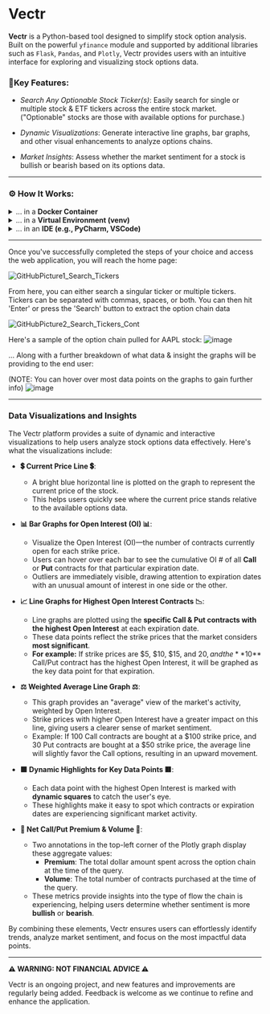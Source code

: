 # Vectr

**Vectr** is a Python-based tool designed to simplify stock option analysis. Built on the powerful `yfinance` module and supported by additional libraries such as `Flask`, `Pandas`, and `Plotly`, Vectr provides users with an intuitive interface for exploring and visualizing stock options data.  

### **🔑Key Features:**
- *Search Any Optionable Stock Ticker(s)*: Easily search for single or multiple stock & ETF tickers across the entire stock market. ("Optionable" stocks are those with available options for purchase.)

- *Dynamic Visualizations*: Generate interactive line graphs, bar graphs, and other visual enhancements to analyze options chains.

- *Market Insights*: Assess whether the market sentiment for a stock is bullish or bearish based on its options data.


------------


### **⚙️ How It Works:**

<details>
  <summary>... in a <b>Docker Container</b></summary>

  1. **Clone the Repository**:
     ```bash
     git clone https://github.com/NickRoccuzzo/Vectr
     cd Vectr
     ```

  2. **Build the Docker Image**:
     ```bash
     docker build -t vectr-app .
     ```

  3. **Run the Docker Container**:
     ```bash
     docker run -d -p 5000:5000 vectr-app
     ```

  4. **Access the Application**:
     - Open your browser and navigate to:
       ```
       http://127.0.0.1:5000
       ```

</details>

<details>
  <summary>... in a <b>Virtual Environment (venv)</b></summary>

  1. **Clone the Repository**:
     ```bash
     git clone https://github.com/NickRoccuzzo/Vectr
     cd Vectr
     ```

  2. **Create and Activate a Virtual Environment**:
     ```bash
     python3 -m venv venv
     source venv/bin/activate  # On Linux/Mac
     .\venv\Scripts\activate   # On Windows
     ```

  3. **Install Dependencies**:
     ```bash
     pip install -r requirements.txt
     ```

  4. **Run the Flask Application**:
     ```bash
     python FlaskAppVectr.py
     ```

  5. **Access the Application**:
     - Open your browser and navigate to:
       ```
       http://127.0.0.1:5000
       ```

  6. **Deactivate the Virtual Environment (when done)**:
     ```bash
     deactivate
     ```

</details>

<details>
  <summary>... in an <b>IDE (e.g., PyCharm, VSCode)</b></summary>

  1. **Clone the Repository**:
     - Use your IDE's terminal or any terminal to clone the repository:
       ```bash
       git clone https://github.com/NickRoccuzzo/Vectr.git
       cd Vectr
       ```

  2. **Open the Project**:
     - Open the cloned directory as a project in your IDE (e.g., **File > Open** in PyCharm or VSCode).

  3. **Optional: Set Up a Virtual Environment**:
     - While not strictly required, it’s recommended to set up a virtual environment to keep dependencies isolated.
     - **In PyCharm**:
       - Go to **File > Settings > Project > Python Interpreter**.
       - Add a new virtual environment or point the interpreter to an existing one.
     - **In VSCode**:
       - Create a virtual environment in the terminal:
         ```bash
         python3 -m venv venv
         ```
       - Activate it:
         ```bash
         source venv/bin/activate  # On Linux/Mac
         .\venv\Scripts\activate   # On Windows
         ```

  4. **Install Dependencies**:
     - If your environment doesn’t already have the necessary packages, install them using:
       ```bash
       pip install -r requirements.txt
       ```

  5. **Run the Application**:
     - Open `FlaskAppVectr.py` in your IDE and click the **Run** button (or use the IDE’s shortcut to run the Python file).

  6. **Access the Application**:
     - Open your browser and navigate to:
       ```
       http://127.0.0.1:5000
       ```

</details>

------------


Once you've successfully completed the steps of your choice and access the web application, you will reach the home page:

![GitHubPicture1_Search_Tickers](https://github.com/user-attachments/assets/cd802404-624d-4f67-8fee-3f6cb3928ed8)

From here, you can either search a singular ticker or multiple tickers.  
Tickers can be separated with commas, spaces, or both.  You can then hit 'Enter' or press the 'Search' button to extract the option chain data

![GitHubPicture2_Search_Tickers_Cont](https://github.com/user-attachments/assets/9a017fa5-f778-4841-97dc-97d072ea6e66)


Here's a sample of the option chain pulled for AAPL stock:
![image](https://github.com/user-attachments/assets/1bf826ca-b889-43fa-9852-6d15e89298a3)


... Along with a further breakdown of what data & insight the graphs will be providing to the end user:

(NOTE: You can hover over most data points on the graphs to gain further info)
![image](https://github.com/user-attachments/assets/081ed27e-ab4a-4a4a-8279-101ae1ba14a4)

------------

### Data Visualizations and Insights

The Vectr platform provides a suite of dynamic and interactive visualizations to help users analyze stock options data effectively. Here's what the visualizations include:

- **💲 Current Price Line 💲**:
  - A bright blue horizontal line is plotted on the graph to represent the current price of the stock.
  - This helps users quickly see where the current price stands relative to the available options data.

- **📊 Bar Graphs for Open Interest (OI) 📊**:
  - Visualize the Open Interest (OI)—the number of contracts currently open for each strike price.
  - Users can hover over each bar to see the cumulative OI # of all **Call** or **Put** contracts for that particular expiration date.
  - Outliers are immediately visible, drawing attention to expiration dates with an unusual amount of interest in one side or the other.

- **📈 Line Graphs for Highest Open Interest Contracts 📉**:
  - Line graphs are plotted using the **specific Call & Put contracts with the highest Open Interest** at each expiration date.
  - These data points reflect the strike prices that the market considers **most significant**.
  - **For example:** If strike prices are $5, $10, $15, and $20, and the **$10** Call/Put contract has the highest Open Interest, it will be graphed as the key data point for that expiration.

- **⚖️ Weighted Average Line Graph ⚖️**:
  - This graph provides an "average" view of the market's activity, weighted by Open Interest.
  - Strike prices with higher Open Interest have a greater impact on this line, giving users a clearer sense of market sentiment.
  - Example: If 100 Call contracts are bought at a $100 strike price, and 30 Put contracts are bought at a $50 strike price, the average line will slightly favor the Call options, resulting in an upward movement.

- **🟩 Dynamic Highlights for Key Data Points 🟥**:
  - Each data point with the highest Open Interest is marked with **dynamic squares** to catch the user's eye.
  - These highlights make it easy to spot which contracts or expiration dates are experiencing significant market activity.
 
- **🐂 Net Call/Put Premium & Volume 🐻**:
  - Two annotations in the top-left corner of the Plotly graph display these aggregate values:
    - **Premium**: The total dollar amount spent across the option chain at the time of the query.
    - **Volume**: The total number of contracts purchased at the time of the query.
  - These metrics provide insights into the type of flow the chain is experiencing, helping users determine whether sentiment is more **bullish** or **bearish**.

By combining these elements, Vectr ensures users can effortlessly identify trends, analyze market sentiment, and focus on the most impactful data points.


------------
**⚠️ WARNING: NOT FINANCIAL ADVICE ⚠️**

Vectr is an ongoing project, and new features and improvements are regularly being added. Feedback is welcome as we continue to refine and enhance the application.
